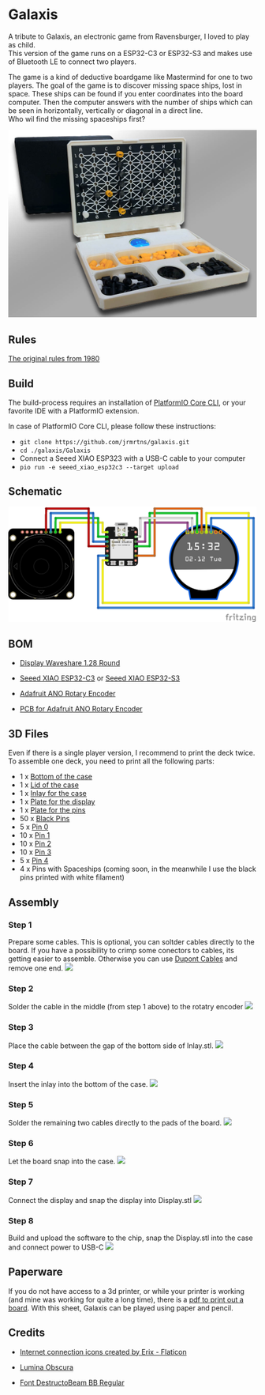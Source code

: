 # Galaxis
A tribute to Galaxis, an electronic game from Ravensburger, I loved to play as child.
<br/>This version of the game runs on a ESP32-C3 or ESP32-S3 and makes use of Bluetooth LE to connect two players.

The game is a kind of deductive boardgame like Mastermind for one to two players. The goal of the game is to discover missing space ships, lost in space. These ships can be found if you enter coordinates into the board computer. Then the computer answers with the number of ships which can be seen in horizontally, vertically or diagonal in a direct line.<br/>
Who wil find the missing spaceships first?

![](./assets/game.jpg)

## Rules

[The original rules from 1980](https://www.ravensburger.de/spielanleitungen/ecm/Spielanleitungen/Galaxis_Electronic.pdf)

## Build
The build-process requires an installation of [PlatformIO Core CLI](https://docs.platformio.org/en/stable/core/index.html#piocore), or your favorite IDE with a PlatformIO extension.

In case of PlatformIO Core CLI, please follow these instructions:

* `git clone https://github.com/jrmrtns/galaxis.git`
* `cd ./galaxis/Galaxis`
* Connect a Seeed XIAO ESP323 with a USB-C cable to your computer
* `pio run -e seeed_xiao_esp32c3 --target upload`

## Schematic

<img src="./assets/wiring.png" width="800" alt="wiring diagram"/>

## BOM
* [Display Waveshare 1.28 Round](https://www.berrybase.de/en/1.28-240x240-rundes-lcd-display-modul-65k-rgb-spi-interface?c=2384
)

* [Seeed XIAO ESP32-C3](https://www.berrybase.de/en/seeed-xiao-esp32c3-winziges-mcu-board-mit-wlan-und-ble
) or [Seeed XIAO ESP32-S3](https://www.seeedstudio.com/XIAO-ESP32S3-p-5627.html)

* [Adafruit ANO Rotary Encoder](https://www.berrybase.de/en/adafruit-ano-scrollrad-drehgeber
)

* [PCB for Adafruit ANO Rotary Encoder](https://www.berrybase.de/en/adafruit-breakout-pcb-fuer-ano-scrollrad-drehgeber)

## 3D Files
Even if there is a single player version, I recommend to print the deck twice. To assemble one deck, you need to print all the following parts: 

* 1 x [Bottom of the case](./3d/Boden.stl)
* 1 x [Lid of the case](./3d/Deckel.stl)
* 1 x [Inlay for the case](./3d/Inlay.stl)
* 1 x [Plate for the display](./3d/Display.stl)
* 1 x [Plate for the pins](./3d/Platte.stl)
* 50 x [Black Pins](./3d/BlackPin.stl)
* 5 x [Pin 0](./3d/Pin-0.stl)
* 10 x [Pin 1](./3d/Pin-1.stl)
* 10 x [Pin 2](./3d/Pin-2.stl)
* 10 x [Pin 3](./3d/Pin-3.stl)
* 5 x [Pin 4](./3d/Pin-4.stl)
* 4 x Pins with Spaceships (coming soon, in the meanwhile I use the black pins printed with white filament)

## Assembly
### Step 1
Prepare some cables. This is optional, you can soltder cables directly to the board. If you have a possibility to crimp some conectors to cables, its getting easier to assemble. Otherwise you can use [Dupont Cables](https://www.berrybase.de/40pin-jumper/dupont-kabel-male-female-trennbar) and remove one end.
![](D:\Projekte\Galaxis.Nxt\assets\assembly-01.jpg)

### Step 2
Solder the cable in the middle (from step 1 above) to the rotatry encoder
![](D:\Projekte\Galaxis.Nxt\assets\assembly-02.jpg)

### Step 3
Place the cable between the gap of the bottom side of Inlay.stl.
![](D:\Projekte\Galaxis.Nxt\assets\assembly-03.jpg)

### Step 4
Insert the inlay into the bottom of the case.
![](D:\Projekte\Galaxis.Nxt\assets\assembly-04.jpg)

### Step 5
Solder the remaining two cables directly to the pads of the board.
![](D:\Projekte\Galaxis.Nxt\assets\assembly-05.jpg)

### Step 6
Let the board snap into the case.
![](D:\Projekte\Galaxis.Nxt\assets\assembly-06.jpg)

### Step 7
Connect the display and snap the display into Display.stl
![](D:\Projekte\Galaxis.Nxt\assets\assembly-07.jpg)

### Step 8
Build and upload the software to the chip, snap the Display.stl into the case and connect power to USB-C
![](D:\Projekte\Galaxis.Nxt\assets\assembly-08.jpg)

## Paperware
If you do not have access to a 3d printer, or while your printer is working (and mine was working for quite a long time), there is a 
[pdf to print out a board](./assets/sheet.pdf). With this sheet, Galaxis can be played using paper and pencil.

## Credits
* [Internet connection icons created by Erix - Flaticon](https://www.flaticon.com/free-icons/internet-connection)

* [Lumina Obscura](https://pixabay.com/users/luminas_art-4128746/?utm_source=link-attribution&utm_medium=referral&utm_campaign=image&utm_content=3608029)

* [Font DestructoBeam BB Regular](https://fontsgeek.com/fonts/DestructoBeam-BB-Regular)